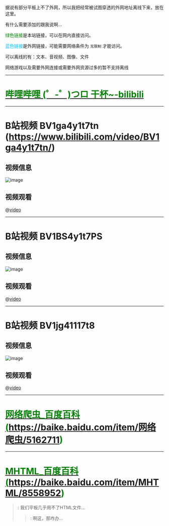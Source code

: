 据说有部分平板上不了外网，所以我把经常被试图穿透的外网地址离线下来，放在这里。

有什么需要添加的跟我说啊...

<font color="green">绿色链接</font>是本站链接，可以在网内直接访问。

<font color="deepskyblue">蓝色链接</font>是外网链接，可能需要网络条件为 `无限制` 才能访问。

可以离线的有：文本、音视频、图像、文件

网络游戏以及需要外网连接或需要外网资源过多的暂不支持离线

---

# <a href="http://112.253.31.18:8213/p/7637/file/%E5%93%94%E5%93%A9%E5%93%94%E5%93%A9%20(%E3%82%9C-%E3%82%9C)%E3%81%A4%E3%83%AD%20%E5%B9%B2%E6%9D%AF_-bilibili.mhtml"><font color="green">哔哩哔哩 (゜-゜)つロ 干杯~-bilibili</font></a>

---

# B站视频 BV1ga4y1t7tn (https://www.bilibili.com/video/BV1ga4y1t7tn/)

## 视频信息

![image](file://3FvKpFKdGuYqjYMCK-DhS.png)

## 视频观看

@[video](http://112.253.31.18:8213/p/7637/file/1-%E5%86%99%20%20m%20%20o%20%20d%20%20%E7%9A%84%20%20%E4%BD%A0%20%20EP2-480P%20%E6%B8%85%E6%99%B0-AVC.mp4)

---

# B站视频 BV1BS4y1t7PS

## 视频信息

![image](file://pm0dWp4NiysEmclYJUgur.png)

## 视频观看

@[video](http://112.253.31.18:8213/p/7637/file/1-%E3%80%90Minecraft%20Forge%E6%A8%A1%E7%BB%84%E5%88%B6%E4%BD%9C%E6%95%99%E7%A8%8B%E3%80%91%E7%AC%AC%E4%B8%80%E9%9B%86%20Java%20%E5%BF%AB%E9%80%9F%E4%B8%8A%E6%89%8B-480P%20%E6%B8%85%E6%99%B0-AVC.mp4)

---

# B站视频 BV1jg41117t8

## 视频信息

![image](file://yfoShHIJVK-33iajj0628.png)

## 视频观看

@[video](http://112.253.31.18:8213/p/7637/file/1-%E3%80%90Minecraft%20Forge%E6%A8%A1%E7%BB%84%E5%88%B6%E4%BD%9C%E6%95%99%E7%A8%8B%20%E6%9C%AC%E9%9B%86%E4%B8%8D%E6%98%AF%E6%95%99%E7%A8%8B%E3%80%91%E5%89%8D%E8%A8%80-480P%20%E6%B8%85%E6%99%B0-AVC.mp4)

---

# <a href="http://112.253.31.18:8213/p/7637/file/%E7%BD%91%E7%BB%9C%E7%88%AC%E8%99%AB_%E7%99%BE%E5%BA%A6%E7%99%BE%E7%A7%91.mhtml"><font color="green">网络爬虫_百度百科 (https://baike.baidu.com/item/网络爬虫/5162711)</font></a>

---

# <a href="http://112.253.31.18:8213/p/7637/file/MHTML_%E7%99%BE%E5%BA%A6%E7%99%BE%E7%A7%91.mht"><font color="green">MHTML_百度百科 (https://baike.baidu.com/item/MHTML/8558952)</font></a>

> [](/user/24): 我们平板几乎用不了HTML文件...
>
> > [](/user/63): 啊这，那咋办...
